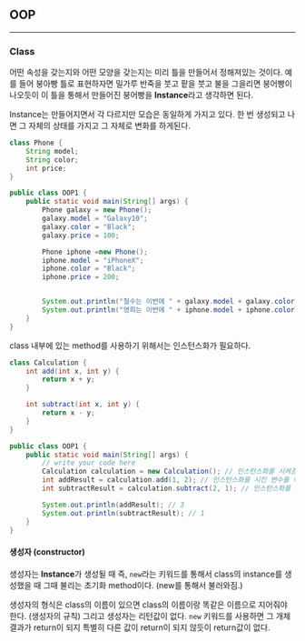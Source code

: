 ## OOP

---

### Class

어떤 속성을 갖는지와 어떤 모양을 갖는지는 미리 틀을 만들어서 정해져있는 것이다. 예를 들어 붕아빵 틀로 표현하자면 밀가루 반죽을 붓고 팥을 붓고 불을 그을리면 붕어빵이 나오듯이 이 틀을 통해서 만들어진 붕어빵을 **Instance**라고 생각하면 된다.

Instance는 만들어지면서 각 다르지만 모습은 동일하게 가지고 있다. 한 번 생성되고 나면 그 자체의 상태를 가지고 그 자체로 변화를 하게된다.

```java
class Phone {
    String model;
    String color;
    int price;
}

public class OOP1 {
    public static void main(String[] args) {
        Phone galaxy = new Phone();
        galaxy.model = "Galaxy10";
        galaxy.color = "Black";
        galaxy.price = 100;

        Phone iphone =new Phone();
        iphone.model = "iPhoneX";
        iphone.color = "Black";
        iphone.price = 200;


        System.out.println("철수는 이번에 " + galaxy.model + galaxy.color + " + 색상을 " + galaxy.price + "만원에 샀다.");
        System.out.println("영희는 이번에 " + iphone.model + iphone.color + " + 색상을 " + iphone.price + "만원에 샀다.");
    }
}
```

class 내부에 있는 method를 사용하기 위해서는 인스턴스화가 필요하다.
```java
class Calculation {
    int add(int x, int y) {
        return x + y;
    }

    int subtract(int x, int y) {
        return x - y;
    }
}

public class OOP1 {
    public static void main(String[] args) {
        // write your code here
        Calculation calculation = new Calculation(); // 인스턴스화를 시켜준다.
        int addResult = calculation.add(1, 2); // 인스턴스화를 시킨 변수를 이용하여 method를 호출한다.
        int subtractResult = calculation.subtract(2, 1); // 인스턴스화를 시킨 변수를 이용하여 method를 호출한다.

        System.out.println(addResult); // 3
        System.out.println(subtractResult); // 1
    }
}
```

#### 생성자 (constructor)

생성자는 **Instance**가 생성될 때 즉, `new`라는 키워드를 통해서 class의 instance를 생성했을 때 그때 불리는 초기화 method이다. (new를 통해서 불러와짐.)

생성자의 형식은 class의 이름이 있으면 class의 이름이랑 똑같은 이름으로 지어줘야 한다. (생성자의 규칙) 그리고 생성자는 리턴값이 없다. `new` 키워드를 사용하면 그 개체 결과가 return이 되지 특별히 다른 값이 return이 되지 않듯이 return값이 없다.

```java

```